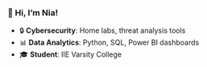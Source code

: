 ### 👋 Hi, I’m Nia!
- 🔒 **Cybersecurity**: Home labs, threat analysis tools  
- 📊 **Data Analytics**: Python, SQL, Power BI dashboards  
- 🎓 **Student**: IIE Varsity College  
